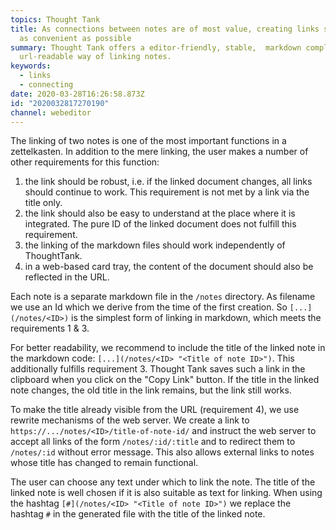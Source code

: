 ```yaml
---
topics: Thought Tank
title: As connections between notes are of most value, creating links should be
  as convenient as possible
summary: Thought Tank offers a editor-friendly, stable,  markdown compliant and
  url-readable way of linking notes.
keywords:
  - links
  - connecting
date: 2020-03-28T16:26:58.873Z
id: "2020032817270190"
channel: webeditor
---
```

The linking of two notes is one of the most important functions in a zettelkasten.
In addition to the mere linking, the user makes a number of other requirements for this function:

1. the link should be robust, i.e. if the linked document changes, all links should continue to work. This requirement is not met by a link via the title only. 
2. the link should also be easy to understand at the place where it is integrated. The pure ID of the linked document does not fulfill this requirement.
3. the linking of the markdown files should work independently of ThoughtTank.
4. in a web-based card tray, the content of the document should also be reflected in the URL.

Each note is a separate markdown file in the `/notes` directory.
As filename we use an Id which we derive from the time of the first creation.
So `[...](/notes/<ID>)` is the simplest form of linking in markdown, which meets the requirements 1 & 3.

For better readability, we recommend to include the title of the linked note in the markdown code: `[...](/notes/<ID> "<Title of note ID>")`. This additionally fulfills requirement 3. Thought Tank saves such a link in the clipboard when you click on the "Copy Link" button. If the title in the linked note changes, the old title in the link remains, but the link still works.

To make the title already visible from the URL (requirement 4), we use rewrite mechanisms of the web server. We create a link to `https://.../notes/<ID>/title-of-note-id/` and instruct the web server to accept all links of the form `/notes/:id/:title` and to redirect them to `/notes/:id` without error message. This also allows external links to notes whose title has changed to remain functional.

The user can choose any text under which to link the note. The title of the linked note is well chosen if it is also suitable as text for linking. When using the hashtag `[#](/notes/<ID> "<Title of note ID>")` we replace the hashtag `#` in the generated file with the title of the linked note.
